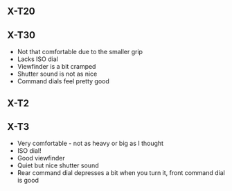 ## X-T20

## X-T30

- Not that comfortable due to the smaller grip
- Lacks ISO dial
- Viewfinder is a bit cramped
- Shutter sound is not as nice
- Command dials feel pretty good

## X-T2

## X-T3

- Very comfortable - not as heavy or big as I thought
- ISO dial!
- Good viewfinder
- Quiet but nice shutter sound
- Rear command dial depresses a bit when you turn it, front command dial is good

